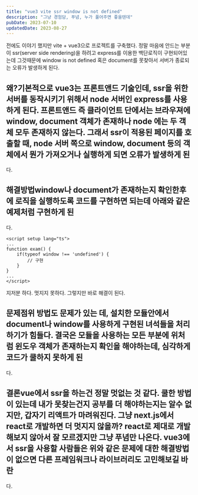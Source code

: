 ```yaml
---
title: "vue3 vite ssr window is not defined"
description: "그냥 경험담, 푸념, 누가 풀어주면 좋을텐데"
pubDate: 2023-07-10
updatedDate: 2023-08-27
---
```


전에도 이야기 했지만 vite + vue3으로 프로젝트를 구축했다. 정말 마음에 안드는 부분이 ssr(server side rendering)을 하려고 express를 이용한 백단로직이 구현되어있는데 그것때문에 window is not defined 혹은 document를 못찾아서 서버가 종료되는 오류가 발생하게 된다.

## 왜?기본적으로 vue3는 프론트앤드 기술인데, ssr을 위한 서버를 동작시키기 위해서 node 서버인 express를 사용하게 된다. 프론트앤드 즉 클라이언트 단에서는 브라우져에 window, document 객체가 존재하나 node 에는 두 객체 모두 존재하지 않는다. 그래서 ssr이 적용된 페이지를 호출할 때, node 서버 쪽으로 window, document 등의 객체에서 뭔가 가져오거나 실행하게 되면 오류가 발생하게 된

다.

## 해결방법window나 document가 존재하는지 확인한후에 로직을 실행하도록 코드를 구현하면 되는데 아래와 같은 예제처럼 구현하게 된

다.

```
<script setup lang="ts">
...
function exam() {
	if(typeof window !== 'undefined') {
		// 구현
	}
}
...
</script>

```

지저분 하다. 멋지지 못하다. 그렇지만 바로 해결이 된다.

## 문제점위 방법도 문제가 있는 데, 설치한 모듈안에서 document나 window를 사용하게 구현된 녀석들을 처리하기가 힘들다. 결국은 모듈을 사용하는 모든 부분에 위처럼 윈도우 객체가 존재하는지 확인을 해야하는데, 심각하게 코드가 쿨하지 못하게 된

다.

## 결론vue에서 ssr을 하는건 정말 멋없는 것 같다. 쿨한 방법이 있는데 내가 못찾는건지 공부를 더 해야하는지는 알수 없지만, 갑자기 리액트가 마려워진다. 그냥 next.js에서 react로 개발하면 더 멋지지 않을까? react로 제대로 개발해보지 않아서 잘 모르겠지만 그냥 푸념만 나온다. vue3에서 ssr을 사용할 사람들은 위와 같은 문제에 대한 해결방법이 없으면 다른 프레임워크나 라이브러리도 고민해보길 바란

다.